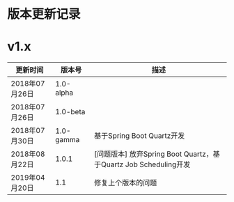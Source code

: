 # 版本更新记录

# v1.x

| 更新时间       | 版本号     | 描述 |
|---------------|-----------|-----|
| 2018年07月26日 | 1.0-alpha | |
| 2018年07月26日 | 1.0-beta  | |
| 2018年07月30日 | 1.0-gamma | 基于Spring Boot Quartz开发|
| 2018年08月22日 | 1.0.1     | [问题版本] 放弃Spring Boot Quartz，基于Quartz Job Scheduling开发|
| 2019年04月20日 | 1.1       | 修复上个版本的问题|